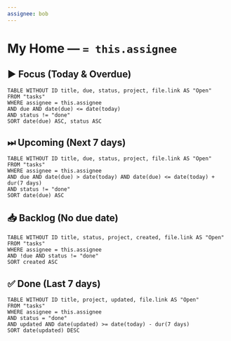 ```yaml
---
assignee: bob
---
```



# My Home — `= this.assignee`
## ▶ Focus (Today & Overdue)
```dataview
TABLE WITHOUT ID title, due, status, project, file.link AS "Open"
FROM "tasks"
WHERE assignee = this.assignee
AND due AND date(due) <= date(today)
AND status != "done"
SORT date(due) ASC, status ASC
```

## ⏭ Upcoming (Next 7 days)
```dataview
TABLE WITHOUT ID title, due, status, project, file.link AS "Open"
FROM "tasks"
WHERE assignee = this.assignee
AND due AND date(due) > date(today) AND date(due) <= date(today) + dur(7 days)
AND status != "done"
SORT date(due) ASC
```

## 📥 Backlog (No due date)
```dataview
TABLE WITHOUT ID title, status, project, created, file.link AS "Open"
FROM "tasks"
WHERE assignee = this.assignee
AND !due AND status != "done"
SORT created ASC
```

## ✅ Done (Last 7 days)
```dataview
TABLE WITHOUT ID title, project, updated, file.link AS "Open"
FROM "tasks"
WHERE assignee = this.assignee
AND status = "done"
AND updated AND date(updated) >= date(today) - dur(7 days)
SORT date(updated) DESC
```
